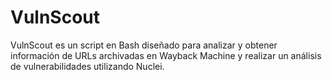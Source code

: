 # VulnScout
VulnScout es un script en Bash diseñado para analizar y obtener información de URLs archivadas en Wayback Machine y realizar un análisis de vulnerabilidades utilizando Nuclei.
